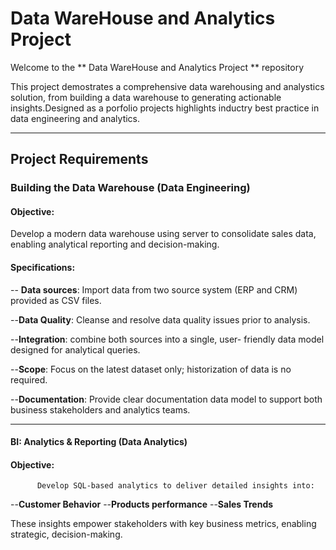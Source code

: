 # Data WareHouse and Analytics Project
Welcome to the ** Data WareHouse and Analytics Project ** repository 

This project demostrates a comprehensive data warehousing and analystics solution, from building  a data warehouse  to generating actionable insights.Designed as a porfolio projects highlights inductry best practice in data engineering and analytics.

----------
## Project Requirements

###  Building the Data Warehouse (Data Engineering)
 
#### Objective:
 Develop a modern data warehouse using server to consolidate sales data, enabling analytical reporting  and decision-making.

#### Specifications:
-- **Data sources**: Import data from two source  system (ERP and CRM) provided as CSV files.

--**Data Quality**: Cleanse and resolve data quality issues prior to analysis.

--**Integration**: combine both sources into a single, user- friendly data model designed for analytical  queries.

--**Scope**: Focus on the latest dataset only; historization of data is no required.

--**Documentation**: Provide clear documentation data model to support both business stakeholders and analytics teams.

----------------

#### BI: Analytics & Reporting (Data Analytics)

#### Objective:
          Develop SQL-based analytics to deliver detailed insights into:

--**Customer Behavior**
--**Products performance**
--**Sales Trends**

  These insights empower stakeholders with key business metrics, enabling strategic, decision-making.



